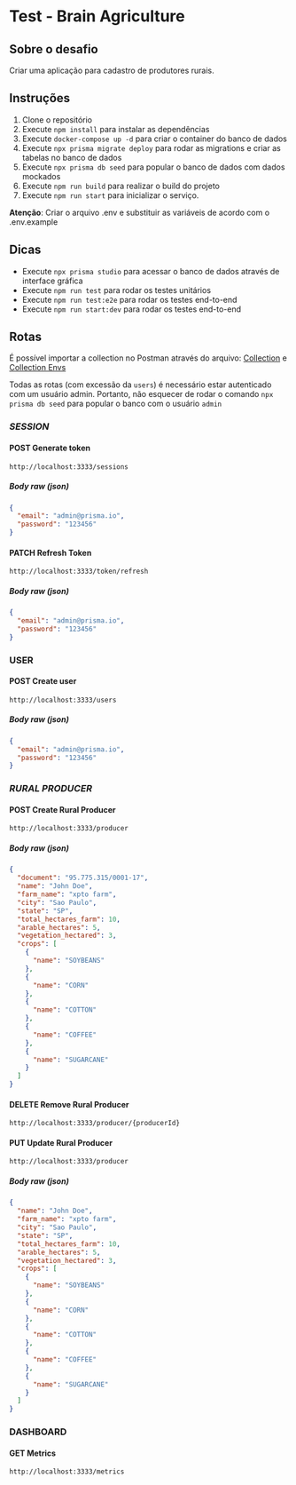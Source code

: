 # Test - Brain Agriculture

## Sobre o desafio

Criar uma aplicação para cadastro de produtores rurais.

## Instruções

1. Clone o repositório
2. Execute `npm install` para instalar as dependências
3. Execute `docker-compose up -d` para criar o container do banco de dados
4. Execute `npx prisma migrate deploy` para rodar as migrations e criar as tabelas no banco de dados
5. Execute `npx prisma db seed` para popular o banco de dados com dados mockados
6. Execute `npm run build` para realizar o build do projeto
7. Execute `npm run start` para inicializar o serviço.

**Atenção**: Criar o arquivo .env e substituir as variáveis de acordo com o .env.example

## Dicas

- Execute `npx prisma studio` para acessar o banco de dados através de interface gráfica
- Execute `npm run test` para rodar os testes unitários
- Execute `npm run test:e2e` para rodar os testes end-to-end
- Execute `npm run start:dev` para rodar os testes end-to-end

## Rotas

É possível importar a collection no Postman através do arquivo: [Collection](./collection.json) e [Collection Envs](./collection-envs.json)

Todas as rotas (com excessão da `users`) é necessário estar autenticado com um usuário admin. Portanto, não esquecer de rodar o comando `npx prisma db seed` para popular o banco com o usuário `admin`

### **_SESSION_**

#### **POST** Generate token

```
http://localhost:3333/sessions
```

##### Body raw (json)

```json
{
  "email": "admin@prisma.io",
  "password": "123456"
}
```

#### **PATCH** Refresh Token

```
http://localhost:3333/token/refresh
```

##### Body raw (json)

```json
{
  "email": "admin@prisma.io",
  "password": "123456"
}
```

### **USER**

#### **POST** Create user

```
http://localhost:3333/users
```

##### Body raw (json)

```json
{
  "email": "admin@prisma.io",
  "password": "123456"
}
```

### **_RURAL PRODUCER_**

#### **POST** Create Rural Producer

```
http://localhost:3333/producer
```

##### Body raw (json)

```json
{
  "document": "95.775.315/0001-17",
  "name": "John Doe",
  "farm_name": "xpto farm",
  "city": "Sao Paulo",
  "state": "SP",
  "total_hectares_farm": 10,
  "arable_hectares": 5,
  "vegetation_hectared": 3,
  "crops": [
    {
      "name": "SOYBEANS"
    },
    {
      "name": "CORN"
    },
    {
      "name": "COTTON"
    },
    {
      "name": "COFFEE"
    },
    {
      "name": "SUGARCANE"
    }
  ]
}
```

#### **DELETE** Remove Rural Producer

```
http://localhost:3333/producer/{producerId}
```

#### **PUT** Update Rural Producer

```
http://localhost:3333/producer
```

##### Body raw (json)

```json
{
  "name": "John Doe",
  "farm_name": "xpto farm",
  "city": "Sao Paulo",
  "state": "SP",
  "total_hectares_farm": 10,
  "arable_hectares": 5,
  "vegetation_hectared": 3,
  "crops": [
    {
      "name": "SOYBEANS"
    },
    {
      "name": "CORN"
    },
    {
      "name": "COTTON"
    },
    {
      "name": "COFFEE"
    },
    {
      "name": "SUGARCANE"
    }
  ]
}
```

### **DASHBOARD**

#### **GET** Metrics

```
http://localhost:3333/metrics
```
